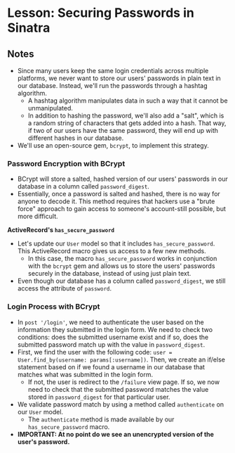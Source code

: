 # Lesson: Securing Passwords in Sinatra

## Notes

- Since many users keep the same login credentials across multiple platforms, we never want to store our users' passwords in plain text in our database. Instead, we'll run the passwords through a hashtag algorithm.
  - A hashtag algorithm manipulates data in such a way that it cannot be unmanipulated.
  - In addition to hashing the password, we'll also add a "salt", which is a random string of characters that gets added into a hash. That way, if two of our users have the same password, they will end up with different hashes in our database.
- We'll use an open-source gem, `bcrypt`, to implement this strategy.

### Password Encryption with BCrypt

- BCrypt will store a salted, hashed version of our users' passwords in our database in a column called `password_digest`.
- Essentially, once a password is salted and hashed, there is no way for anyone to decode it. This method requires that hackers use a "brute force" approach to gain access to someone's account-still possible, but more difficult.

**ActiveRecord's `has_secure_password`**

- Let's update our `User` model so that it includes `has_secure_password`. This ActiveRecord macro gives us access to a few new methods.
  - In this case, the macro `has_secure_password` works in conjunction with the `bcrypt` gem and allows us to store the users' passwords securely in the database, instead of using just plain text.
- Even though our database has a column called `password_digest`, we still access the attribute of `password`.

### Login Process with BCrypt

- In `post '/login'`, we need to authenticate the user based on the information they submitted in the login form. We need to check two conditions: does the submitted username exist and if so, does the submitted password match up with the value in `password_digest`.
- First, we find the user with the following code: `user = User.find_by(username: params[:username])`. Then, we create an if/else statement based on if we found a username in our database that matches what was submitted in the login form.
  - If not, the user is redirect to the `/failure` view page. If so, we now need to check that the submitted password matches the value stored in `password_digest` for that particular user.
- We validate password match by using a method called `authenticate` on our `User` model.
  - The `authenticate` method is made available by our `has_secure_password` macro.
- **IMPORTANT: At no point do we see an unencrypted version of the user's password.**